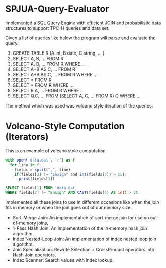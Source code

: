 # SPJUA-Query-Evaluator
Implemented a SQL Query Engine with efficient JOIN and probabilistic data structures to support TPC-H queries and data set.

Given a list of queries like below the program will parse and evaluate the query.

1. CREATE TABLE R (A int, B date, C string, ... )
2. SELECT A, B, ... FROM R
3. SELECT A, B, ... FROM R WHERE ...
4. SELECT A+B AS C, ... FROM R
5. SELECT A+B AS C, ... FROM R WHERE ...
6. SELECT * FROM R
7. SELECT * FROM R WHERE ...
8. SELECT R.A, ... FROM R WHERE ...
9. SELECT Q.C, ... FROM (SELECT A, C, ... FROM R) Q WHERE ...

The method which was used was volcano style iteration of the queries.

Volcano-Style Computation (Iterators)
=====================================
This is an example of volcano style computation.
```javascript
with open('data.dat', 'r') as f:
  for line in f:
    fields = split(",", line)
    if(fields[2] != "Ensign" and int(fields[3]) > 25):
      print(fields[1])
```
```SQL
SELECT fields[1] FROM 'data.dat' 
WHERE fields[2] != "Ensign" AND CAST(fields[3] AS int) > 25
```
Implemented all these joins to use in different occasions like when the join fits in memory or when the join goes out of our memory size.
- Sort-Merge Join: An implementation of sort-merge join for use on out-of-memory joins.
- 1-Pass Hash Join: An implementation of the in-memory hash join algorithm.
- Index Nested-Loop Join: An implementation of index nested loop join algorithm.
- Join Specialization: Rewrite Selection + CrossProduct operators into Hash Join operators.
- Index Scanner: Search values with index lookup.
